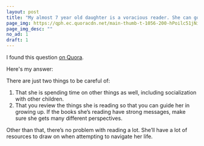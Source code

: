 ```yaml
---
layout: post
title: "My almost 7 year old daughter is a voracious reader. She can go through like 3 chapter books one evening. Is this too much of reading at this age?"
page_img: https://qph.ec.quoracdn.net/main-thumb-t-1056-200-hPoilc51jNiGKb8dbh4plI8jOw6MJ7pG.jpeg
page_img_desc: ""
no_ad: 1
draft: 1
---
```


I found this question <a href="https://www.quora.com/My-almost-7-year-old-daughter-is-a-voracious-reader-She-can-go-through-like-3-chapter-books-one-evening-Is-this-too-much-of-reading-at-this-age/">on Quora</a>.

Here's my answer:

There are just two things to be careful of:

1. That she is spending time on other things as well, including socialization with other children.
2. That you review the things she is reading so that you can guide her in growing up. If the books she’s reading have strong messages, make sure she gets many different perspectives.

Other than that, there’s no problem with reading a lot. She’ll have a lot of resources to draw on when attempting to navigate her life.
